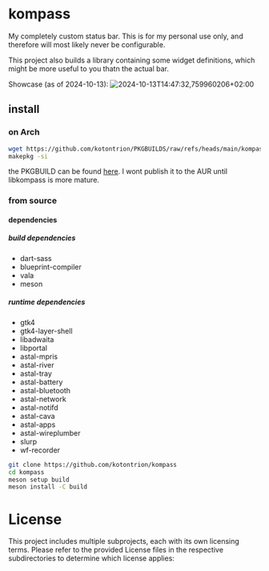 # kompass

My completely custom status bar. This is for my personal use only, and therefore will most likely never be configurable.

This project also builds a library containing some widget definitions, which might be more useful to you thatn the actual bar.

Showcase (as of 2024-10-13):
![2024-10-13T14:47:32,759960206+02:00](https://github.com/user-attachments/assets/78278e56-4951-4713-9b5e-a2468405be84)


## install

### on Arch
```bash
wget https://github.com/kotontrion/PKGBUILDS/raw/refs/heads/main/kompass-git/PKGBUILD
makepkg -si
```

the PKGBUILD can be found [here](https://github.com/kotontrion/PKGBUILDS/blob/main/kompass-git/PKGBUILD).
I wont publish it to the AUR until libkompass is more mature.

### from source

#### dependencies 

##### build dependencies
- dart-sass
- blueprint-compiler
- vala
- meson

##### runtime dependencies
- gtk4
- gtk4-layer-shell
- libadwaita
- libportal
- astal-mpris
- astal-river
- astal-tray
- astal-battery
- astal-bluetooth
- astal-network
- astal-notifd
- astal-cava
- astal-apps
- astal-wireplumber
- slurp
- wf-recorder

```bash
git clone https://github.com/kotontrion/kompass
cd kompass
meson setup build
meson install -C build
```


# License
This project includes multiple subprojects, each with its own licensing terms. Please refer to the provided License files in the respective subdirectories to determine which license applies:




